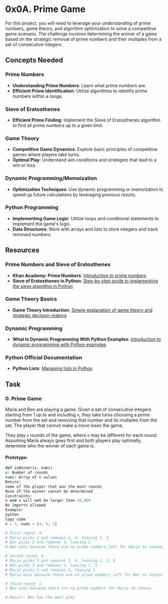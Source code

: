 # 0x0A. Prime Game

For this project, you will need to leverage your understanding of prime numbers, game theory, and algorithm optimization to solve a competitive game scenario. The challenge involves determining the winner of a game based on the strategic removal of prime numbers and their multiples from a set of consecutive integers.

## Concepts Needed

### Prime Numbers
- **Understanding Prime Numbers**: Learn what prime numbers are.
- **Efficient Prime Identification**: Utilize algorithms to identify prime numbers within a range.

### Sieve of Eratosthenes
- **Efficient Prime Finding**: Implement the Sieve of Eratosthenes algorithm to find all prime numbers up to a given limit.

### Game Theory
- **Competitive Game Dynamics**: Explore basic principles of competitive games where players take turns.
- **Optimal Play**: Understand win conditions and strategies that lead to a win or loss.

### Dynamic Programming/Memoization
- **Optimization Techniques**: Use dynamic programming or memoization to speed up future calculations by leveraging previous results.

### Python Programming
- **Implementing Game Logic**: Utilize loops and conditional statements to implement the game's logic.
- **Data Structures**: Work with arrays and lists to store integers and track removed numbers.

## Resources

### Prime Numbers and Sieve of Eratosthenes
- **Khan Academy: Prime Numbers**: [Introduction to prime numbers](https://www.khanacademy.org/math/cc-fourth-grade-math/imp-factors-multiples-and-patterns/imp-prime-and-composite-numbers/v/prime-numbers)
- **Sieve of Eratosthenes in Python**: [Step-by-step guide to implementing the sieve algorithm in Python](https://geeksforgeeks.org/sieve-of-eratosthenes/)

### Game Theory Basics
- **Game Theory Introduction**: [Simple explanation of game theory and strategic decision-making](https://www.investopedia.com/terms/g/gametheory.asp)

### Dynamic Programming
- **What Is Dynamic Programming With Python Examples**: [Introduction to dynamic programming with Python examples](https://skerritt.blog/dynamic-programming/)

### Python Official Documentation
- **Python Lists**: [Managing lists in Python](https://docs.python.org/3/tutorial/introduction.html#lists)

## Task

### 0. Prime Game

Maria and Ben are playing a game. Given a set of consecutive integers starting from 1 up to and including `n`, they take turns choosing a prime number from the set and removing that number and its multiples from the set. The player that cannot make a move loses the game.

They play `x` rounds of the game, where `n` may be different for each round. Assuming Maria always goes first and both players play optimally, determine who the winner of each game is.

#### Prototype:
```python
def isWinner(x, nums)
x: Number of rounds
nums: Array of n values
Return:
name of the player that won the most rounds
None if the winner cannot be determined
Constraints:
n and x will not be larger than 10,000
No imports allowed
Example:
python
Copy code
x = 3, nums = [4, 5, 1]

# First round: 4
# Maria picks 2 and removes 2, 4, leaving 1, 3
# Ben picks 3 and removes 3, leaving 1
# Ben wins because there are no prime numbers left for Maria to choose

# Second round: 5
# Maria picks 2 and removes 2, 4, leaving 1, 3, 5
# Ben picks 3 and removes 3, leaving 1, 5
# Maria picks 5 and removes 5, leaving 1
# Maria wins because there are no prime numbers left for Ben to choose

# Third round: 1
# Ben wins because there are no prime numbers for Maria to choose

# Result: Ben has the most wins
